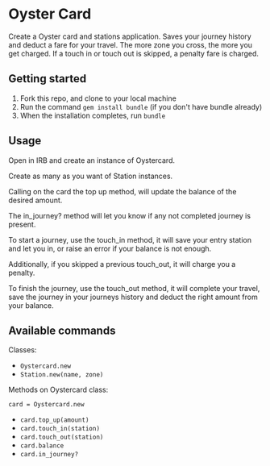 # Oyster Card

Create a Oyster card and stations application.
Saves your journey history and deduct a fare for your travel.
The more zone you cross, the more you get charged.
If a touch in or touch out is skipped, a penalty fare is charged.

## Getting started

1. Fork this repo, and clone to your local machine
2. Run the command `gem install bundle` (if you don't have bundle already)
3. When the installation completes, run `bundle`

## Usage

Open in IRB and create an instance of Oystercard.

Create as many as you want of Station instances.

Calling on the card the top up method, will update the balance of the desired amount.

The in_journey? method will let you know if any not completed journey is present.

To start a journey, use the touch_in method, it will save your entry station and let you in, or raise an error if your balance is not enough.

Additionally, if you skipped a previous touch_out, it will charge you a penalty.

To finish the journey, use the touch_out method, it will complete your travel, save the journey in your journeys history and deduct the right amount from your balance.


## Available commands

Classes:

* `Oystercard.new`
* `Station.new(name, zone)`

Methods on Oystercard class:

`card = Oystercard.new`

* `card.top_up(amount)`
* `card.touch_in(station)`
* `card.touch_out(station)`
* `card.balance`
* `card.in_journey?`